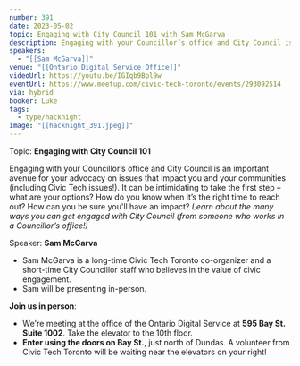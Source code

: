 ```yaml
---
number: 391
date: 2023-05-02
topic: Engaging with City Council 101 with Sam McGarva
description: Engaging with your Councillor’s office and City Council is an important avenue for your advocacy on issues that impact you and your communities (including Civic Tech issues!). It can be intimidating to take the first step – what are your options? How do you know when it’s the right time to reach out? How can you be sure you'll have an impact? *Learn about the many ways you can get engaged with City Council (from someone who works in a Councillor’s office!)*
speakers:
  - "[[Sam McGarva]]"
venue: "[[Ontario Digital Service Office]]"
videoUrl: https://youtu.be/IGIqb9Bpl9w
eventUrl: https://www.meetup.com/civic-tech-toronto/events/293092514
via: hybrid
booker: Luke
tags:
  - type/hacknight
image: "[[hacknight_391.jpeg]]"
---
```

Topic: **Engaging with City Council 101**

Engaging with your Councillor’s office and City Council is an important avenue for your advocacy on issues that impact you and your communities (including Civic Tech issues!). It can be intimidating to take the first step – what are your options? How do you know when it’s the right time to reach out? How can you be sure you'll have an impact? *Learn about the many ways you can get engaged with City Council (from someone who works in a Councillor’s office!)*

Speaker: **Sam McGarva**

* Sam McGarva is a long-time Civic Tech Toronto co-organizer and a short-time City Councillor staff who believes in the value of civic engagement.
* Sam will be presenting in-person.

**Join us in person**:

* We're meeting at the office of the Ontario Digital Service at **595 Bay St. Suite 1002**. Take the elevator to the 10th floor.
* **Enter using the doors on Bay St.**, just north of Dundas. A volunteer from Civic Tech Toronto will be waiting near the elevators on your right!
